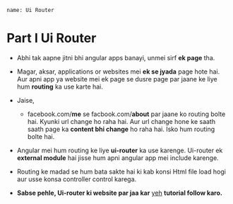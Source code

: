 ```ngMeta
name: Ui Router
```
# Part I Ui Router

- Abhi tak aapne jitni bhi angular apps banayi, unmei sirf **ek page** tha. 

- Magar, aksar, applications or websites mei **ek se jyada** page hote hai. Aur apni app ya website mei ek page se dusre page par jaane ke liye hum **routing** ka use karte hai.

- Jaise,
    - facebook.com/**me** se facbook.com/**about** par jaane ko routing bolte hai. Kyunki url change ho raha hai. Aur url change hone ke saath saath page ka **content bhi change** ho raha hai. Isko hum routing bolte hai.

- Angular mei hum routing ke liye **ui-router** ka use karenge. Ui-router ek **external module** hai jisse hum apni angular app mei include karenge. 

- Routing ke madad se hum bata sakte hai ki kab konsi Html file load hogi aur usse konsa controller control karega.

- **Sabse pehle, Ui-router ki website par jaa kar** [yeh](https://ui-router.github.io/ng1/tutorial/helloworld) **tutorial follow karo.**